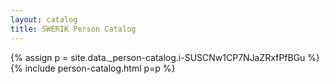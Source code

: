 ```yaml
---
layout: catalog
title: SWERIK Person Catalog
---
```

{% assign p = site.data._person-catalog.i-SUSCNw1CP7NJaZRxfPfBGu %}
{% include person-catalog.html p=p %}


